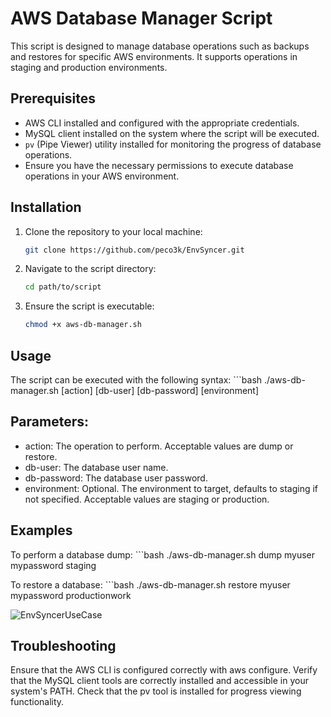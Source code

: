 # AWS Database Manager Script

This script is designed to manage database operations such as backups and restores for specific AWS environments. It supports operations in staging and production environments.

## Prerequisites

- AWS CLI installed and configured with the appropriate credentials.
- MySQL client installed on the system where the script will be executed.
- `pv` (Pipe Viewer) utility installed for monitoring the progress of database operations.
- Ensure you have the necessary permissions to execute database operations in your AWS environment.

## Installation

1. Clone the repository to your local machine:
   ```bash
   git clone https://github.com/peco3k/EnvSyncer.git

2. Navigate to the script directory:
   ```bash
   cd path/to/script

3. Ensure the script is executable:
    ```bash
   chmod +x aws-db-manager.sh

## Usage

The script can be executed with the following syntax:
    ```bash
./aws-db-manager.sh [action] [db-user] [db-password] [environment]

## Parameters:
- action: The operation to perform. Acceptable values are dump or restore.
- db-user: The database user name.
- db-password: The database user password.
- environment: Optional. The environment to target, defaults to staging if not specified. Acceptable values are staging or production.


## Examples

To perform a database dump:
    ```bash
./aws-db-manager.sh dump myuser mypassword staging

To restore a database:
    ```bash
./aws-db-manager.sh restore myuser mypassword productionwork

![EnvSyncerUseCase](https://github.com/peco3k/EnvSyncer/assets/94234460/c697e620-b9b6-4d94-bd10-a7c6af40b105)

## Troubleshooting

Ensure that the AWS CLI is configured correctly with aws configure.
Verify that the MySQL client tools are correctly installed and accessible in your system's PATH.
Check that the pv tool is installed for progress viewing functionality.

